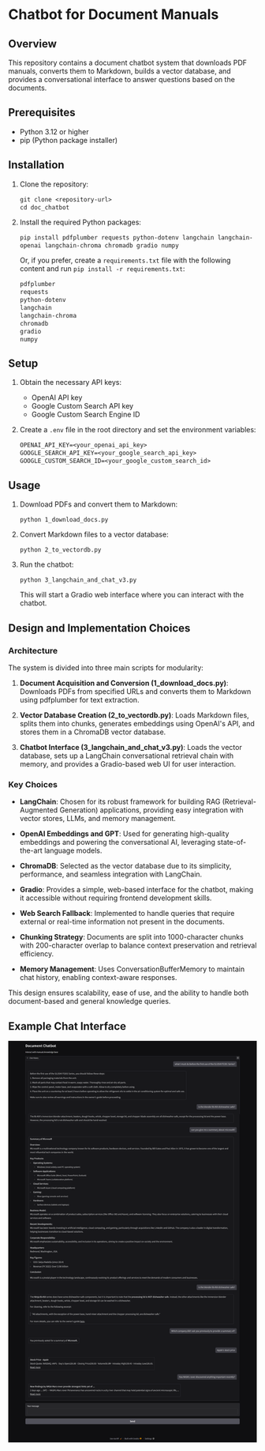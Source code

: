 # Chatbot for Document Manuals

## Overview

This repository contains a document chatbot system that downloads PDF manuals, converts them to Markdown, builds a vector database, and provides a conversational interface to answer questions based on the documents.

## Prerequisites

- Python 3.12 or higher
- pip (Python package installer)

## Installation

1. Clone the repository:
   ```
   git clone <repository-url>
   cd doc_chatbot
   ```

2. Install the required Python packages:
   ```
   pip install pdfplumber requests python-dotenv langchain langchain-openai langchain-chroma chromadb gradio numpy
   ```

   Or, if you prefer, create a `requirements.txt` file with the following content and run `pip install -r requirements.txt`:

   ```
   pdfplumber
   requests
   python-dotenv
   langchain
   langchain-chroma
   chromadb
   gradio
   numpy
   ```

## Setup

1. Obtain the necessary API keys:
   - OpenAI API key
   - Google Custom Search API key
   - Google Custom Search Engine ID

2. Create a `.env` file in the root directory and set the environment variables:

   ```
   OPENAI_API_KEY=<your_openai_api_key>
   GOOGLE_SEARCH_API_KEY=<your_google_search_api_key>
   GOOGLE_CUSTOM_SEARCH_ID=<your_google_custom_search_id>
   ```

## Usage

1. Download PDFs and convert them to Markdown:
   ```
   python 1_download_docs.py
   ```

2. Convert Markdown files to a vector database:
   ```
   python 2_to_vectordb.py
   ```

3. Run the chatbot:
   ```
   python 3_langchain_and_chat_v3.py
   ```

   This will start a Gradio web interface where you can interact with the chatbot.

## Design and Implementation Choices

### Architecture

The system is divided into three main scripts for modularity:

1. **Document Acquisition and Conversion (1_download_docs.py)**: Downloads PDFs from specified URLs and converts them to Markdown using pdfplumber for text extraction.

2. **Vector Database Creation (2_to_vectordb.py)**: Loads Markdown files, splits them into chunks, generates embeddings using OpenAI's API, and stores them in a ChromaDB vector database.

3. **Chatbot Interface (3_langchain_and_chat_v3.py)**: Loads the vector database, sets up a LangChain conversational retrieval chain with memory, and provides a Gradio-based web UI for user interaction.

### Key Choices

- **LangChain**: Chosen for its robust framework for building RAG (Retrieval-Augmented Generation) applications, providing easy integration with vector stores, LLMs, and memory management.

- **OpenAI Embeddings and GPT**: Used for generating high-quality embeddings and powering the conversational AI, leveraging state-of-the-art language models.

- **ChromaDB**: Selected as the vector database due to its simplicity, performance, and seamless integration with LangChain.

- **Gradio**: Provides a simple, web-based interface for the chatbot, making it accessible without requiring frontend development skills.

- **Web Search Fallback**: Implemented to handle queries that require external or real-time information not present in the documents.

- **Chunking Strategy**: Documents are split into 1000-character chunks with 200-character overlap to balance context preservation and retrieval efficiency.

- **Memory Management**: Uses ConversationBufferMemory to maintain chat history, enabling context-aware responses.

This design ensures scalability, ease of use, and the ability to handle both document-based and general knowledge queries.

## Example Chat Interface

![Chat Example](view_chat_example.png)

